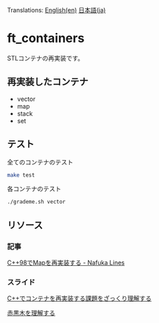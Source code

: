 Translations: [English(en)](README.md) [日本語(ja)](README.ja.md)

# ft_containers

STLコンテナの再実装です。

## 再実装したコンテナ

- vector
- map
- stack
- set

## テスト

全てのコンテナのテスト

```bash
make test
```

各コンテナのテスト

```bash
./grademe.sh vector
```

## リソース

### 記事

[C++98でMapを再実装する - Nafuka Lines](https://nafuka.hatenablog.com/entry/2021/10/21/184200)

### スライド

[C++でコンテナを再実装する課題をざっくり理解する](https://docs.google.com/presentation/d/1b4_5MOJX08KrhdTfR0OBiNDP65t1LMOaUMkvlIa5MoM/edit?usp=sharing)

[赤黒木を理解する](https://docs.google.com/presentation/d/13Y7M6NHCThxOgf-UfPdgkKOF46Oh8am_GS06ewXxBc4/edit?usp=sharing)
